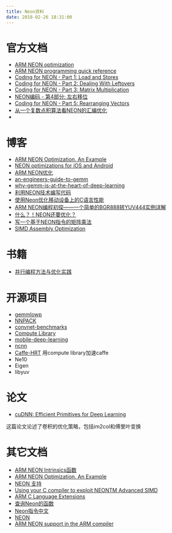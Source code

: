 ```yaml
---
title: Neon资料
date: 2018-02-26 18:31:00
---
```


# 官方文档
- [ARM NEON optimization](https://community.arm.com/android-community/b/android/posts/arm-neon-optimization)
- [ARM NEON programming quick reference](https://community.arm.com/android-community/b/android/posts/arm-neon-programming-quick-reference#_ednref3)
- [Coding for NEON - Part 1: Load and Stores](https://community.arm.com/processors/b/blog/posts/coding-for-neon---part-1-load-and-stores)
- [Coding for NEON - Part 2: Dealing With Leftovers](https://community.arm.com/processors/b/blog/posts/coding-for-neon---part-2-dealing-with-leftovers)
- [Coding for NEON - Part 3: Matrix Multiplication](https://community.arm.com/processors/b/blog/posts/coding-for-neon---part-3-matrix-multiplication)
- [NEON编码 - 第4部分: 左右移位](https://community.arm.com/cn/b/blog/posts/neon---4)
- [Coding for NEON - Part 5: Rearranging Vectors](https://community.arm.com/processors/b/blog/posts/coding-for-neon---part-5-rearranging-vectors)
- [从一个复数点积算法看NEON的汇编优化](https://community.arm.com/cn/b/blog/posts/neon-assemble-optimization-2013)
- [](http://infocenter.arm.com/help/topic/com.arm.doc.ihi0073a/IHI0073A_arm_neon_intrinsics_ref.pdf?resultof=%22%76%6d%6f%76%71%5f%6e%5f%66%33%32%22%20)

# 博客

 - [ARM NEON Optimization. An Example](http://hilbert-space.de/?p=22)
 - [NEON optimizations for iOS and Android](http://www.crickettechnology.com/blog/?p=691)
 - [ARM NEON优化](http://zyddora.github.io/2016/03/16/neon_2/)
 - [an-engineers-guide-to-gemm](https://petewarden.com/2015/10/25/an-engineers-guide-to-gemm/)
 - [why-gemm-is-at-the-heart-of-deep-learning](https://petewarden.com/2015/04/20/why-gemm-is-at-the-heart-of-deep-learning/)
 - [利用NEON技术编写代码](https://community.arm.com/cn/b/blog/posts/neon)
 - [使用Neon优化移动设备上的C语言性能](http://ju.outofmemory.cn/entry/205929)
 - [ARM NEON编程初探——一个简单的BGR888转YUV444实例详解](https://segmentfault.com/a/1190000010127521)
 - [什么？！NEON还要优化？](https://www.jianshu.com/p/16d60ac56249)
 - [写一个基于NEON指令的矩阵乘法](https://www.jianshu.com/p/68879baa7c1f?from=timeline&isappinstalled=0)
 - [SIMD Assembly Optimization](https://blog.grijjy.com/2017/07/10/simd-assembly-optimization/)



# 书籍
 - [并行编程方法与优化实践](http://book.51cto.com/art/201506/481002.htm)


# 开源项目
 - [gemmlowp](https://github.com/google/gemmlowp)
 - [NNPACK](https://github.com/Maratyszcza/NNPACK)
 - [convnet-benchmarks](https://github.com/soumith/convnet-benchmarks)
 - [Compute Library](https://community.arm.com/cn/b/blog/posts/announcing-the-compute-library-17-9-cn)
 - [mobile-deep-learning](https://github.com/baidu/mobile-deep-learning)
 - [ncnn](https://github.com/Tencent/ncnn)
 - [Caffe-HRT](https://github.com/OAID/Caffe-HRT) 用compute library加速caffe
 - Ne10
 - Eigen
 - libyuv


# 论文
- [cuDNN: Efficient Primitives for Deep Learning](https://arxiv.org/pdf/1410.0759.pdf)

这篇论文论述了卷积的优化策略，包括im2col和傅里叶变换



# 其它文档
- [ARM NEON Intrinsics函数](https://gcc.gnu.org/onlinedocs/gcc-4.8.2/gcc/ARM-NEON-Intrinsics.html)
- [ARM NEON Optimization. An Example](http://hilbert-space.de/?p=22)
- [NEON 支持](https://developer.android.google.cn/ndk/guides/cpu-arm-neon.html?hl=zh-cn#build)
- [Using your C compiler to exploit NEONTM Advanced SIMD](https://www.doulos.com/knowhow/arm/using_your_c_compiler_to_exploit_neon/Resources/using_your_c_compiler_to_exploit_neon.pdf)
- [ARM C Language Extensions](http://infocenter.arm.com/help/topic/com.arm.doc.ihi0053b/IHI0053B_arm_c_language_extensions_2013.pdf)
- [查询Neon的函数](https://developer.arm.com/technologies/neon/intrinsics)
- [Neon指令中文](http://infocenter.arm.com/help/basic/help.jsp?topic=/com.arm.doc.dui0204ic/CJAJIIGG.html)
- [NEON](https://developer.arm.com/technologies/neon)
- [ARM NEON support in the ARM compiler](https://www.arm.com/files/pdf/NEON_Support_in_the_ARM_Compiler.pdf)
